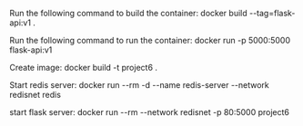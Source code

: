 Run the following command to build the container:
docker build --tag=flask-api:v1 .

Run the following command to run the container:
docker run -p 5000:5000 flask-api:v1

Create image:
  docker build -t project6 .
  
Start redis server:
  docker run --rm -d --name redis-server --network redisnet redis
  
start flask server:
  docker run --rm --network redisnet -p 80:5000 project6

